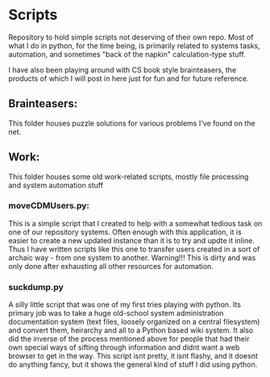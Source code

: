 # Scripts
Repository to hold simple scripts not deserving of their own repo.  Most of what I do in python, for the time being, is primarily related to systems tasks, automation, and sometimes "back of the napkin" calculation-type stuff.

I have also been playing around with CS book style brainteasers, the products of which I will post in here just for fun and for future reference.

## Brainteasers:
This folder houses puzzle solutions for various problems I've found on the net.

## Work:
This folder houses some old work-related scripts, mostly file processing and system automation stuff

### moveCDMUsers.py:

This is a simple script that I created to help with a somewhat tedious task on one of our repository systems.  Often enough with this application, it is easier to create a new updated instance than it is to try and updte it inline.  Thus I have written scripts like this one to transfer users created in a sort of archaic way - from one system to another.  Warning!!!  This is dirty and was only done after exhausting all other resources for automation.


### suckdump.py

A silly little script that was one of my first tries playing with python.  Its primary job was to take a huge old-school system administration documentation system (text files, loosely organized on a central filesystem) and convert them, heirarchy and all to a Python based wiki system.  It also did the inverse of the process mentioned above for people that had their own special ways of sifting through information and didnt want a web browser to get in the way.  This script isnt pretty, it isnt flashy, and it doesnt do anything fancy, but it shows the general kind of stuff I did using python.
